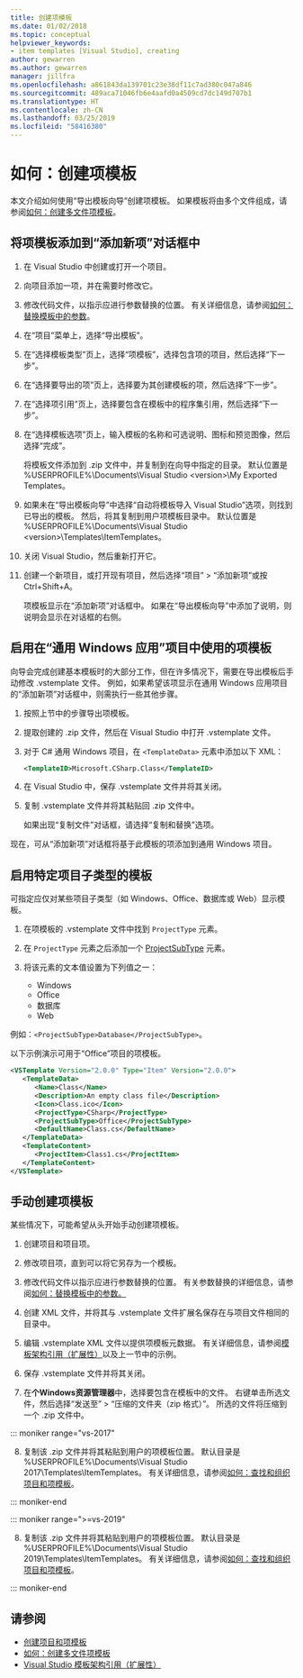 ```yaml
---
title: 创建项模板
ms.date: 01/02/2018
ms.topic: conceptual
helpviewer_keywords:
- item templates [Visual Studio], creating
author: gewarren
ms.author: gewarren
manager: jillfra
ms.openlocfilehash: a861843da139701c23e38df11c7ad380c047a846
ms.sourcegitcommit: 489aca71046fb6e4aafd0a4509cd7dc149d707b1
ms.translationtype: HT
ms.contentlocale: zh-CN
ms.lasthandoff: 03/25/2019
ms.locfileid: "58416380"
---
```

# <a name="how-to-create-item-templates"></a>如何：创建项模板

本文介绍如何使用“导出模板向导”创建项模板。 如果模板将由多个文件组成，请参阅[如何：创建多文件项模板](../ide/how-to-create-multi-file-item-templates.md)。

## <a name="add-an-item-template-to-the-add-new-item-dialog-box"></a>将项模板添加到“添加新项”对话框中

1. 在 Visual Studio 中创建或打开一个项目。

1. 向项目添加一项，并在需要时修改它。

1. 修改代码文件，以指示应进行参数替换的位置。 有关详细信息，请参阅[如何：替换模板中的参数](../ide/how-to-substitute-parameters-in-a-template.md)。

1. 在“项目”菜单上，选择“导出模板”。

1. 在“选择模板类型”页上，选择“项模板”，选择包含项的项目，然后选择“下一步”。

1. 在“选择要导出的项”页上，选择要为其创建模板的项，然后选择“下一步”。

1. 在“选择项引用”页上，选择要包含在模板中的程序集引用，然后选择“下一步”。

1. 在“选择模板选项”页上，输入模板的名称和可选说明、图标和预览图像，然后选择“完成”。

    将模板文件添加到 .zip 文件中，并复制到在向导中指定的目录。 默认位置是 %USERPROFILE%\Documents\Visual Studio \<version\>\My Exported Templates。

1. 如果未在“导出模板向导”中选择“自动将模板导入 Visual Studio”选项，则找到已导出的模板。 然后，将其复制到用户项模板目录中。 默认位置是 %USERPROFILE%\Documents\Visual Studio \<version\>\Templates\ItemTemplates。

1. 关闭 Visual Studio，然后重新打开它。

1. 创建一个新项目，或打开现有项目，然后选择“项目” > “添加新项”或按 Ctrl+Shift+A。

   项模板显示在“添加新项”对话框中。 如果在“导出模板向导”中添加了说明，则说明会显示在对话框的右侧。

## <a name="enable-the-item-template-to-be-used-in-a-universal-windows-app-project"></a>启用在“通用 Windows 应用”项目中使用的项模板

向导会完成创建基本模板时的大部分工作，但在许多情况下，需要在导出模板后手动修改 .vstemplate 文件。 例如，如果希望该项显示在通用 Windows 应用项目的“添加新项”对话框中，则需执行一些其他步骤。

1. 按照上节中的步骤导出项模板。

1. 提取创建的 .zip 文件，然后在 Visual Studio 中打开 .vstemplate 文件。

1. 对于 C# 通用 Windows 项目，在 `<TemplateData>` 元素中添加以下 XML：

   ```xml
   <TemplateID>Microsoft.CSharp.Class</TemplateID>
   ```

1. 在 Visual Studio 中，保存 .vstemplate 文件并将其关闭。

1. 复制 .vstemplate 文件并将其粘贴回 .zip 文件中。

     如果出现“复制文件”对话框，请选择“复制和替换”选项。

现在，可从“添加新项”对话框将基于此模板的项添加到通用 Windows 项目。

## <a name="enable-templates-for-specific-project-subtypes"></a>启用特定项目子类型的模板

可指定应仅对某些项目子类型（如 Windows、Office、数据库或 Web）显示模板。

1. 在项模板的 .vstemplate 文件中找到 `ProjectType` 元素。

1. 在 `ProjectType` 元素之后添加一个 [ProjectSubType](../extensibility/projectsubtype-element-visual-studio-templates.md) 元素。

1. 将该元素的文本值设置为下列值之一：

    - Windows
    - Office
    - 数据库
    - Web

例如：`<ProjectSubType>Database</ProjectSubType>`。

以下示例演示可用于“Office”项目的项模板。

```xml
<VSTemplate Version="2.0.0" Type="Item" Version="2.0.0">
   <TemplateData>
      <Name>Class</Name>
      <Description>An empty class file</Description>
      <Icon>Class.ico</Icon>
      <ProjectType>CSharp</ProjectType>
      <ProjectSubType>Office</ProjectSubType>
      <DefaultName>Class.cs</DefaultName>
   </TemplateData>
   <TemplateContent>
      <ProjectItem>Class1.cs</ProjectItem>
   </TemplateContent>
</VSTemplate>
```

## <a name="manually-create-an-item-template"></a>手动创建项模板

某些情况下，可能希望从头开始手动创建项模板。

1. 创建项目和项目项。

2. 修改项目项，直到可以将它另存为一个模板。

3. 修改代码文件以指示应进行参数替换的位置。 有关参数替换的详细信息，请参阅[如何：替换模板中的参数。](../ide/how-to-substitute-parameters-in-a-template.md)

4. 创建 XML 文件，并将其与 .vstemplate 文件扩展名保存在与项目文件相同的目录中。

5. 编辑 .vstemplate XML 文件以提供项模板元数据。 有关详细信息，请参阅[模板架构引用（扩展性）](../extensibility/visual-studio-template-schema-reference.md)以及上一节中的示例。

6. 保存 .vstemplate 文件并将其关闭。

7. 在**个Windows资源管理器**中，选择要包含在模板中的文件。 右键单击所选文件，然后选择“发送至” > “压缩的文件夹（zip 格式）”。 所选的文件将压缩到一个 .zip 文件中。

::: moniker range="vs-2017"

8. 复制该 .zip 文件并将其粘贴到用户的项模板位置。 默认目录是 %USERPROFILE%\Documents\Visual Studio 2017\Templates\ItemTemplates。 有关详细信息，请参阅[如何：查找和组织项目和项模板](../ide/how-to-locate-and-organize-project-and-item-templates.md)。

::: moniker-end

::: moniker range=">=vs-2019"

8. 复制该 .zip 文件并将其粘贴到用户的项模板位置。 默认目录是 %USERPROFILE%\Documents\Visual Studio 2019\Templates\ItemTemplates。 有关详细信息，请参阅[如何：查找和组织项目和项模板](../ide/how-to-locate-and-organize-project-and-item-templates.md)。

::: moniker-end

## <a name="see-also"></a>请参阅

- [创建项目和项模板](../ide/creating-project-and-item-templates.md)
- [如何：创建多文件项模板](../ide/how-to-create-multi-file-item-templates.md)
- [Visual Studio 模板架构引用（扩展性）](../extensibility/visual-studio-template-schema-reference.md)
